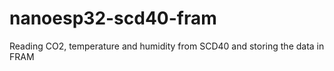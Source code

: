 # nanoesp32-scd40-fram
Reading CO2, temperature and humidity from SCD40 and storing the data in FRAM
